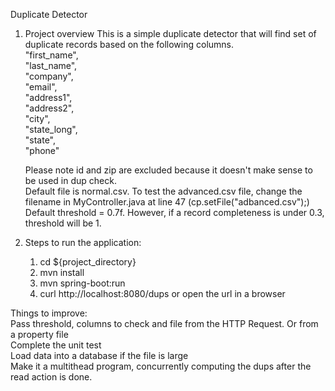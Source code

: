 Duplicate Detector

1. Project overview
	This is a simple duplicate detector that will find set of duplicate records based on the following columns.  
	"first_name",  
	"last_name",   
	"company",  
	"email",  
	"address1",  
	"address2",  
	"city",  
	"state_long",  
	"state",  
	"phone"   

	Please note id and zip are excluded because it doesn't make sense to be used in dup check.  
	Default file is normal.csv. To test the advanced.csv file, change the filename in MyController.java at line 47 (cp.setFile("adbanced.csv");)  
	Default threshold = 0.7f. However, if a record completeness is under 0.3, threshold will be 1.  

2. Steps to run the application:  
	1. cd ${project_directory}  
	2. mvn install  
	3. mvn spring-boot:run  
	3. curl http://localhost:8080/dups or open the url in a browser  

Things to improve:  
Pass threshold, columns to check and file from the HTTP Request. Or from a property file  
Complete the unit test  
Load data into a database if the file is large   
Make it a multithead program, concurrently computing the dups after the read action is done.   
